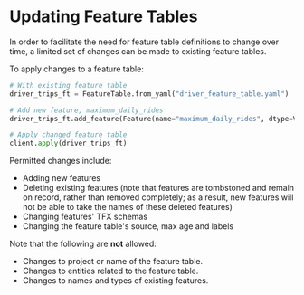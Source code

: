 # Updating Feature Tables

In order to facilitate the need for feature table definitions to change over time, a limited set of changes can be made to existing feature tables.

To apply changes to a feature table:

```python
# With existing feature table
driver_trips_ft = FeatureTable.from_yaml("driver_feature_table.yaml")

# Add new feature, maximum_daily_rides
driver_trips_ft.add_feature(Feature(name="maximum_daily_rides", dtype=ValueType.INT32))

# Apply changed feature table
client.apply(driver_trips_ft)
```

Permitted changes include:

* Adding new features
* Deleting existing features \(note that features are tombstoned and remain on record, rather than removed completely; as a result, new features will not be able to take the names of these deleted features\)
* Changing features' TFX schemas
* Changing the feature table's source, max age and labels

Note that the following are **not** allowed:

* Changes to project or name of the feature table.
* Changes to entities related to the feature table.
* Changes to names and types of existing features.

